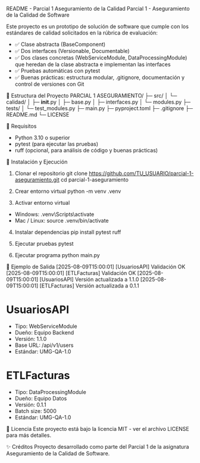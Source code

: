 README - Parcial 1 Aseguramiento de la Calidad
Parcial 1 - Aseguramiento de la Calidad de Software

Este proyecto es un prototipo de solución de software que cumple con los estándares de calidad solicitados en la rúbrica de evaluación:

- ✅ Clase abstracta (BaseComponent)
- ✅ Dos interfaces (Versionable, Documentable)
- ✅ Dos clases concretas (WebServiceModule, DataProcessingModule) que heredan de la clase abstracta e implementan las interfaces
- ✅ Pruebas automáticas con pytest
- ✅ Buenas prácticas: estructura modular, .gitignore, documentación y control de versiones con Git

📂 Estructura del Proyecto
PARCIAL 1 ASEGURAMIENTO/
├─ src/
│  └─ calidad/
│     ├─ __init__.py
│     ├─ base.py
│     ├─ interfaces.py
│     └─ modules.py
├─ tests/
│  └─ test_modules.py
├─ main.py
├─ pyproject.toml
├─ .gitignore
├─ README.md
└─ LICENSE

🚀 Requisitos
- Python 3.10 o superior
- pytest (para ejecutar las pruebas)
- ruff (opcional, para análisis de código y buenas prácticas)

🔧 Instalación y Ejecución

1. Clonar el repositorio
git clone https://github.com/TU_USUARIO/parcial-1-aseguramiento.git
cd parcial-1-aseguramiento

2. Crear entorno virtual
python -m venv .venv

3. Activar entorno virtual
- Windows:
.venv\Scripts\activate
- Mac / Linux:
source .venv/bin/activate

4. Instalar dependencias
pip install pytest ruff

5. Ejecutar pruebas
pytest

6. Ejecutar programa
python main.py

🧪 Ejemplo de Salida
[2025-08-09T15:00:01] [UsuariosAPI] Validación OK
[2025-08-09T15:00:01] [ETLFacturas] Validación OK
[2025-08-09T15:00:01] [UsuariosAPI] Versión actualizada a 1.1.0
[2025-08-09T15:00:01] [ETLFacturas] Versión actualizada a 0.1.1
# UsuariosAPI
- Tipo: WebServiceModule
- Dueño: Equipo Backend
- Versión: 1.1.0
- Base URL: /api/v1/users
- Estándar: UMG-QA-1.0

# ETLFacturas
- Tipo: DataProcessingModule
- Dueño: Equipo Datos
- Versión: 0.1.1
- Batch size: 5000
- Estándar: UMG-QA-1.0

📜 Licencia
Este proyecto está bajo la licencia MIT - ver el archivo LICENSE para más detalles.

✨ Créditos
Proyecto desarrollado como parte del Parcial 1 de la asignatura Aseguramiento de la Calidad de Software.



